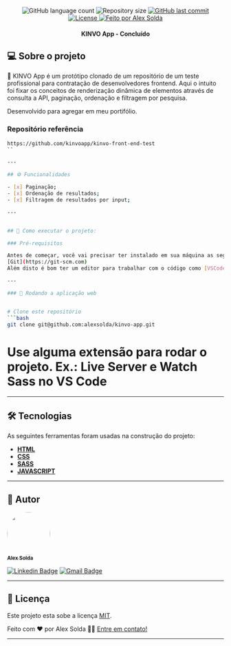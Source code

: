 <p align="center">
  <img alt="GitHub language count" src="https://img.shields.io/github/languages/count/alexsolda/kinvo-app">

  <img alt="Repository size" src="https://img.shields.io/github/repo-size/alexsolda/kinvo-app">
  
  <a href="https://github.com/alexsolda/kinvo-app/commits/developing">
    <img alt="GitHub last commit" src="https://img.shields.io/github/last-commit/alexsolda/kinvo-app">
  </a>
    
   
  <a href="https://github.com/alexsolda/kinvo-app/blob/main/LICENSE">
	<img alt="License" src="https://img.shields.io/github/license/alexsolda/kinvo-app">
  </a>

  <a href="https://www.linkedin.com/in/alexsolda/">
    <img alt="Feito por Alex Solda" src="https://img.shields.io/badge/feito%20por-Alex-Solda">
  </a>
 
  
 
</p>

<h4 align="center"> 
  KINVO App - Concluído
</h4>




## 💻 Sobre o projeto

:bank: KINVO App é um protótipo clonado de um repositório de um teste profissional para contratação de desenvolvedores frontend. Aqui o intuito foi fixar os conceitos de renderização dinâmica de elementos através de consulta a API, paginação, ordenação e filtragem por pesquisa.


Desenvolvido para agregar em meu portifólio.

### Repositório referência

```bash
https://github.com/kinvoapp/kinvo-front-end-test
``

---

## ⚙️ Funcionalidades

- [x] Paginação;
- [x] Ordenação de resultados;
- [x] Filtragem de resultados por input;

---


## 🚀 Como executar o projeto:

### Pré-requisitos

Antes de começar, você vai precisar ter instalado em sua máquina as seguintes ferramentas:
[Git](https://git-scm.com)
Além disto é bom ter um editor para trabalhar com o código como [VSCode](https://code.visualstudio.com/)

---

### 🧭 Rodando a aplicação web


# Clone este repositório
```bash
git clone git@github.com:alexsolda/kinvo-app.git
```

# Use alguma extensão para rodar o projeto. Ex.: Live Server e Watch Sass no VS Code

---

## 🛠 Tecnologias

As seguintes ferramentas foram usadas na construção do projeto:


-   **[HTML](https://developer.mozilla.org/pt-BR/docs/Web/HTML)**
-   **[CSS](https://developer.mozilla.org/pt-BR/docs/Web/CSS)**
-   **[SASS](https://sass-lang.com/)**
-   **[JAVASCRIPT](https://developer.mozilla.org/pt-BR/docs/Web/JavaScript)**

---

## 🦸 Autor

<a href="https://www.linkedin.com/in/alexsolda/">
 <img style="border-radius: 50%;" src="https://avatars.githubusercontent.com/u/62905501?s=400&u=7428ae3671383502899fdcdd32952de1dc61a4c6&v=4" width="100px;" alt=""/>
 <br />
 <sub><b>Alex Solda</b></sub></a> 
 <br />

[![Linkedin Badge](https://img.shields.io/badge/-Alex-blue?style=flat-square&logo=Linkedin&logoColor=white&link=https://www.linkedin.com/in/alexsolda/)](https://www.linkedin.com/in/alexsolda/) 
[![Gmail Badge](https://img.shields.io/badge/-alexsoldaa@gmail.com-c14438?style=flat-square&logo=Gmail&logoColor=white&link=mailto:alexsoldaa@gmail.com)](mailto:alexsoldaa@gmail.com)

---

## 📝 Licença

Este projeto esta sobe a licença [MIT](https://github.com/alexsolda/kinvo-app/blob/main/LICENSE).

Feito com ❤️ por Alex Solda 👋🏽 [Entre em contato!](https://www.linkedin.com/in/alexsolda/)

---
